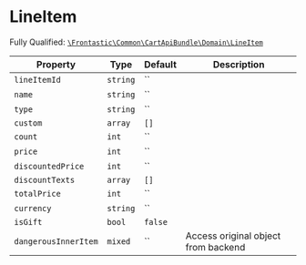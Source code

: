 #  LineItem

Fully Qualified: [`\Frontastic\Common\CartApiBundle\Domain\LineItem`](../../../../src/php/CartApiBundle/Domain/LineItem.php)



Property|Type|Default|Description
--------|----|-------|-----------
`lineItemId`|`string`|``|
`name`|`string`|``|
`type`|`string`|``|
`custom`|`array`|`[]`|
`count`|`int`|``|
`price`|`int`|``|
`discountedPrice`|`int`|``|
`discountTexts`|`array`|`[]`|
`totalPrice`|`int`|``|
`currency`|`string`|``|
`isGift`|`bool`|`false`|
`dangerousInnerItem`|`mixed`|``|Access original object from backend

